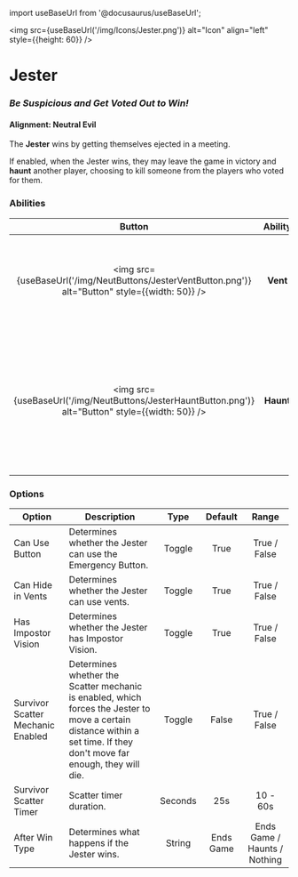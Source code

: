 import useBaseUrl from '@docusaurus/useBaseUrl';

<img src={useBaseUrl('/img/Icons/Jester.png')} alt="Icon" align="left" style={{height: 60}} />

# Jester

### _Be Suspicious and Get Voted Out to Win!_

#### **Alignment:** Neutral Evil

The **Jester** wins by getting themselves ejected in a meeting.

If enabled, when the Jester wins, they may leave the game in victory and **haunt** another player, choosing to kill someone from the players who voted for them.

### Abilities

|                                               Button                                                |  Ability  |                                                            Description                                                             |        Type        |
| :-------------------------------------------------------------------------------------------------: | :-------: | :--------------------------------------------------------------------------------------------------------------------------------: | :----------------: |
| <img src={useBaseUrl('/img/NeutButtons/JesterVentButton.png')} alt="Button" style={{width: 50}} />  | **Vent**  |                          If enabled, the Jester can use vents, but cannot move from one vent to another.                           | Player Interaction |
| <img src={useBaseUrl('/img/NeutButtons/JesterHauntButton.png')} alt="Button" style={{width: 50}} /> | **Haunt** | If enabled, after winning, the Jester can Haunt a player (choosing someone to kill from a menu of those that voted for the Jester). | Player Interaction |

### Options

| Option                            | Description                                                                                                                                                             |  Type   |  Default  |            Range             |
| --------------------------------- | ----------------------------------------------------------------------------------------------------------------------------------------------------------------------- | :-----: | :-------: | :--------------------------: |
| Can Use Button                    | Determines whether the Jester can use the Emergency Button.                                                                                                             | Toggle  |   True    |         True / False         |
| Can Hide in Vents                 | Determines whether the Jester can use vents.                                                                                                                            | Toggle  |   True    |         True / False         |
| Has Impostor Vision               | Determines whether the Jester has Impostor Vision.                                                                                                                      | Toggle  |   True    |         True / False         |
| Survivor Scatter Mechanic Enabled | Determines whether the Scatter mechanic is enabled, which forces the Jester to move a certain distance within a set time. If they don't move far enough, they will die. | Toggle  |   False   |         True / False         |
| Survivor Scatter Timer            | Scatter timer duration.                                                                                                                                                 | Seconds |    25s    |           10 - 60s           |
| After Win Type                    | Determines what happens if the Jester wins.                                                                                                                             | String  | Ends Game | Ends Game / Haunts / Nothing |
